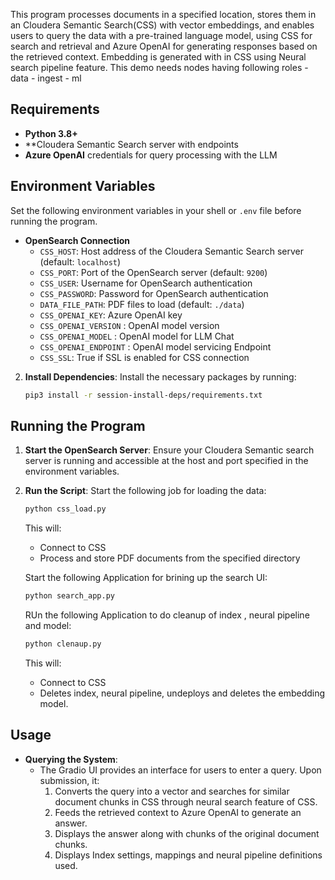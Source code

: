 This program processes documents in a specified location, stores them in an Cloudera Semantic Search(CSS) with vector embeddings, and enables users to query the data with a pre-trained language model, using CSS for search and retrieval and Azure OpenAI for generating responses based on the retrieved context. Embedding is generated with in CSS using Neural search pipeline feature. This demo needs nodes having following roles
    - data
    - ingest
    - ml


## Requirements
- **Python 3.8+**
- **Cloudera Semantic Search  server with endpoints 
- **Azure OpenAI** credentials for query processing with the LLM

## Environment Variables
Set the following environment variables in your shell or `.env` file before running the program.

- **OpenSearch Connection**  
  - `CSS_HOST`: Host address of the Cloudera Semantic Search server (default: `localhost`)
  - `CSS_PORT`: Port of the OpenSearch server (default: `9200`)
  - `CSS_USER`: Username for OpenSearch authentication
  - `CSS_PASSWORD`: Password for OpenSearch authentication
  - `DATA_FILE_PATH`: PDF files to load (default: `./data`)
  - `CSS_OPENAI_KEY`: Azure OpenAI key 
  - `CSS_OPENAI_VERSION` : OpenAI model version
  - `CSS_OPENAI_MODEL` : OpenAI model for LLM Chat
  - `CSS_OPENAI_ENDPOINT` : OpenAI model servicing Endpoint
  - `CSS_SSL`:  True if SSL is enabled for CSS connection
  

2. **Install Dependencies**:
   Install the necessary packages by running:
   ```bash
   pip3 install -r session-install-deps/requirements.txt
   ```

## Running the Program
1. **Start the OpenSearch Server**:
   Ensure your Cloudera Semantic search  server is running and accessible at the host and port specified in the environment variables.

2. **Run the Script**:
   Start the following job for loading the data:
   ```python
   python css_load.py 
   ```
   This will:
   - Connect to CSS
   - Process and store PDF documents from the specified directory

   Start the following Application for brining up the search UI:
   ```python
   python search_app.py 
   ```

    RUn  the following Application to do cleanup of index , neural pipeline and model:
   ```python
   python clenaup.py 
   ```
   This will:
   - Connect to CSS
   - Deletes index, neural pipeline, undeploys and deletes the embedding model.

## Usage
- **Querying the System**:
   - The Gradio UI provides an interface for users to enter a query. Upon submission, it:
     1. Converts the query into a vector and searches for similar document chunks in CSS through neural search feature of CSS.
     2. Feeds the retrieved context to Azure OpenAI to generate an answer.
     3. Displays the answer along with chunks  of  the original document chunks.
     4. Displays Index settings, mappings and neural pipeline definitions used.





